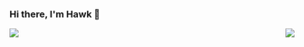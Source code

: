 ### Hi there, I'm Hawk 🦅

<!--
**ShuvroWritesCode/ShuvroWritesCode** is a ✨ _special_ ✨ repository because its `README.md` (this file) appears on your GitHub profile.

Here are some ideas to get you started:

- 🔭 I’m currently working on ...
- 🌱 I’m currently learning ...
- 👯 I’m looking to collaborate on ...
- 🤔 I’m looking for help with ...
- 💬 Ask me about ...
- 📫 How to reach me: ...
- 😄 Pronouns: ...
- ⚡ Fun fact: ...
-->

<img align='left' src="https://github-readme-stats.vercel.app/api?username=ShuvroWritesCode&theme=tokyonight"/>
<img align='right' src="https://github-readme-stats.vercel.app/api/top-langs/?username=ShuvroWritesCode&langs_count=5"/>
